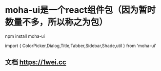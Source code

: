 # moha-ui是一个react组件包（因为暂时数量不多，所以称之为包）

npm install moha-ui

import { ColorPicker,Dialog,Title,Tabber,Sidebar,Shade,util } from 'moha-ui'

## 文档 https://1wei.cc
